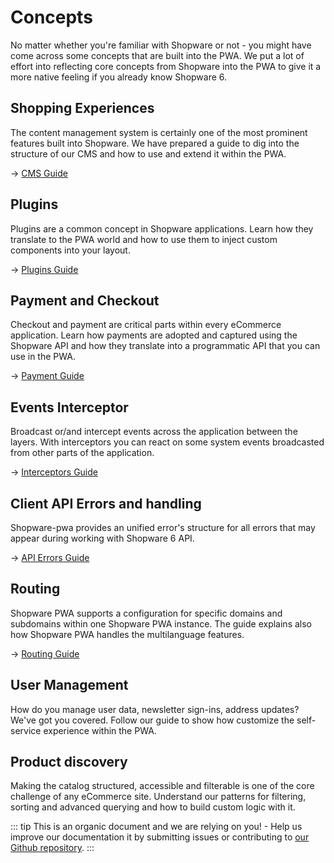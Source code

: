 # Concepts

No matter whether you're familiar with Shopware or not - you might have come across some concepts that are built into the PWA. We put a lot of effort into reflecting core concepts from Shopware into the PWA to give it a more native feeling if you already know Shopware 6.

## Shopping Experiences

The content management system is certainly one of the most prominent features built into Shopware. We have prepared a guide to dig into the structure of our CMS and how to use and extend it within the PWA.

→ [CMS Guide](./cms)

## Plugins

Plugins are a common concept in Shopware applications. Learn how they translate to the PWA world and how to use them to inject custom components into your layout.

→ [Plugins Guide](./plugins)

## Payment and Checkout

Checkout and payment are critical parts within every eCommerce application. Learn how payments are adopted and captured using the Shopware API and how they translate into a programmatic API that you can use in the PWA.

→ [Payment Guide](./payment)

## Events Interceptor

Broadcast or/and intercept events across the application between the layers. With interceptors you can react on some system events broadcasted from other parts of the application.

→ [Interceptors Guide](./interceptor)

## Client API Errors and handling

Shopware-pwa provides an unified error's structure for all errors that may appear during working with Shopware 6 API.

→ [API Errors Guide](./api-client-errors)

## Routing

Shopware PWA supports a configuration for specific domains and subdomains within one Shopware PWA instance. The guide explains also how Shopware PWA handles the multilanguage features.

→ [Routing Guide](./routing)

## User Management <Badge text="coming soon"/>

How do you manage user data, newsletter sign-ins, address updates? We've got you covered. Follow our guide to show how customize the self-service experience within the PWA.

<!-- → [User Management Guide](#) -->

## Product discovery <Badge text="coming soon"/>

Making the catalog structured, accessible and filterable is one of the core challenge of any eCommerce site. Understand our patterns for filtering, sorting and advanced querying and how to build custom logic with it.

<!-- → [Product Search Guide](#) -->

::: tip
This is an organic document and we are relying on you! - Help us improve our documentation it by submitting issues or contributing to [our Github repository](https://github.com/DivanteLtd/shopware-pwa).
:::
